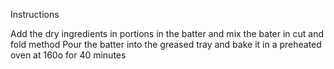 Instructions

Add the dry ingredients in portions in the batter and mix the bater in cut and fold method
Pour the batter into the greased tray and bake it in a preheated oven at 160o for 40 minutes
